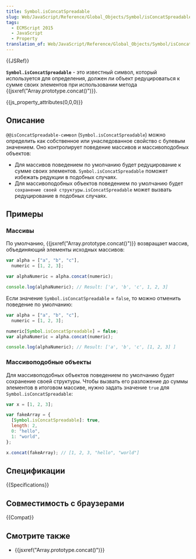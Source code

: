 ```yaml
---
title: Symbol.isConcatSpreadable
slug: Web/JavaScript/Reference/Global_Objects/Symbol/isConcatSpreadable
tags:
  - ECMScript 2015
  - JavaScript
  - Property
translation_of: Web/JavaScript/Reference/Global_Objects/Symbol/isConcatSpreadable
---
```


{{JSRef}}

**`Symbol.isConcatSpreadable`** - это известный символ, который используется для определения, должен ли объект редуцироваться к сумме своих элементов при использовании метода {{jsxref("Array.prototype.concat()")}}.

{{js_property_attributes(0,0,0)}}

## Описание

`@@isConcatSpreadable-символ` (`Symbol.isConcatSpreadable`) можно определить как собственное или унаследованное свойство с булевым значением. Оно контролирует поведение массивов и массивоподобных объектов:

- Для массивов поведением по умолчанию будет редуцирование к сумме своих элементов. `Symbol.isConcatSpreadable` поможет избежать редукции в подобных случаях.
- Для массивоподобных объектов поведением по умолчанию будет `сохранение своей структуры.isConcatSpreadable` может вызвать редуцирование в подобных случаях.

## Примеры

### Массивы

По умолчанию, {{jsxref("Array.prototype.concat()")}} возвращает массив, объединяющий элементы исходных массивов:

```js
var alpha = ["a", "b", "c"],
  numeric = [1, 2, 3];

var alphaNumeric = alpha.concat(numeric);

console.log(alphaNumeric); // Result: ['a', 'b', 'c', 1, 2, 3]
```

Если значение `Symbol.isConcatSpreadable` = `false`, то можно отменить поведение по умолчанию:

```js
var alpha = ["a", "b", "c"],
  numeric = [1, 2, 3];

numeric[Symbol.isConcatSpreadable] = false;
var alphaNumeric = alpha.concat(numeric);

console.log(alphaNumeric); // Result: ['a', 'b', 'c', [1, 2, 3] ]
```

### Массивоподобные объекты

Для массивоподобных объектов поведением по умолчанию будет сохранение своей структуры. Чтобы вызвать его разложение до суммы элементов в итоговом массиве, нужно задать значение `true` для `Symbol.isConcatSpreadable`:

```js
var x = [1, 2, 3];

var fakeArray = {
  [Symbol.isConcatSpreadable]: true,
  length: 2,
  0: "hello",
  1: "world",
};

x.concat(fakeArray); // [1, 2, 3, "hello", "world"]
```

## Спецификации

{{Specifications}}

## Совместимость с браузерами

{{Compat}}

## Смотрите также

- {{jsxref("Array.prototype.concat()")}}
